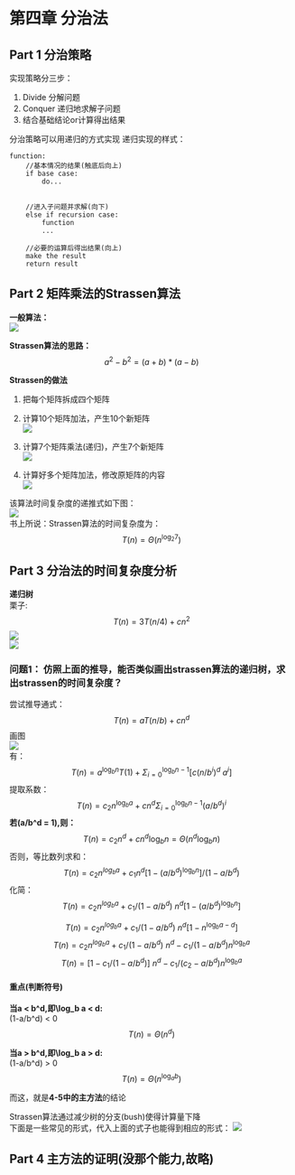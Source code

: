 # 第四章 分治法

## Part 1 分治策略
实现策略分三步：
1. Divide 分解问题
2. Conquer 递归地求解子问题
3. 结合基础结论or计算得出结果

分治策略可以用递归的方式实现
递归实现的样式：  
```
function:
    //基本情况的结果(触底后向上)
    if base case:
        do...

    
    //进入子问题并求解(向下)
    else if recursion case:
        function 
        ...

    //必要的运算后得出结果(向上)
    make the result
    return result
```
## Part 2 矩阵乘法的Strassen算法
**一般算法：**  
![](./pic/Recursive1.png)  
  
    
**Strassen算法的思路：**  
$$ 
a^2-b^2 = (a+b)*(a-b)
$$

**Strassen的做法**  
1. 把每个矩阵拆成四个矩阵  

2. 计算10个矩阵加法，产生10个新矩阵   
![](./pic/recursiveDo1.png) 
3. 计算7个矩阵乘法(递归)，产生7个新矩阵    
![](./pic/recursiveDo2.png)
4. 计算好多个矩阵加法，修改原矩阵的内容  
![](./pic/recursiveDo3.png)

该算法时间复杂度的递推式如下图：  
![](./pic/TimeRecersive.png)  
书上所说：Strassen算法的时间复杂度为：  
$$
T(n) = \Theta(n^{\log_2 7}) 
$$
## Part 3 分治法的时间复杂度分析  
**递归树**  
栗子:  
$$
T(n) = 3T(n/4)+cn^2
$$
![](./pic/recursionTree.png)  
![](./pic/recursionTreeExample.png)

### 问题1： 仿照上面的推导，能否类似画出strassen算法的递归树，求出strassen的时间复杂度？
尝试推导通式：  
$$
T(n)=aT(n/b)+cn^d
$$
画图  
![](./pic/recursiveTreeYes.jpg)  
有：    
$$
T(n) = a^{\log_b n}T(1) + \Sigma_{i=0}^{\log_b n -1}[c(n/b^i)^d~a^{i}]
$$
提取系数：  
$$
T(n) = c_2 n^{\log_b a} + c n^d 
\Sigma_{i=0}^{\log_b n -1}(a/b^d)^i
$$
**若(a/b^d = 1),则：**  
$$
T(n) = c_2 n^d +cn^d\log_b n = \Theta(n^d\log_b n)
$$
否则，等比数列求和：  
$$
T(n) =  c_2 n^{log_b a} + c_1 n^d[1-(a/b^d)^{\log_b n}]/(1-a/b^d)
$$
化简：  
$$
T(n) =  c_2 n^{log_b a} + c_1/(1-a/b^d)~ n^d[1-(a/b^d)^{\log_b n}]
$$

$$
T(n) =  c_2 n^{log_b a} + c_1/(1-a/b^d)~ n^d[1-n^{\log_b a -d}]
$$
$$
T(n) =  c_2 n^{log_b a} + c_1/(1-a/b^d)~ n^d - c_1/(1-a/b^d)n^{\log_b a} 
$$
$$
T(n) =  [1- c_1/(1-a/b^d)]~ n^d - c_1/(c_2-a/b^d)n^{\log_b a} 
$$


#### 重点(判断符号)  
**当a < b^d,即\log_b a < d:**  
(1-a/b^d) < 0
$$
T(n) = \Theta(n^d)
$$

**当a > b^d,即\log_b a > d:**  
(1-a/b^d) > 0
$$
T(n) = \Theta(n^{\log_a b})
$$

而这，就是**4-5中的主方法**的结论  

Strassen算法通过减少树的分支(bush)使得计算量下降  
下面是一些常见的形式，代入上面的式子也能得到相应的形式：
![](./pic/TimeType.png)

## Part 4 主方法的证明(没那个能力,故略)